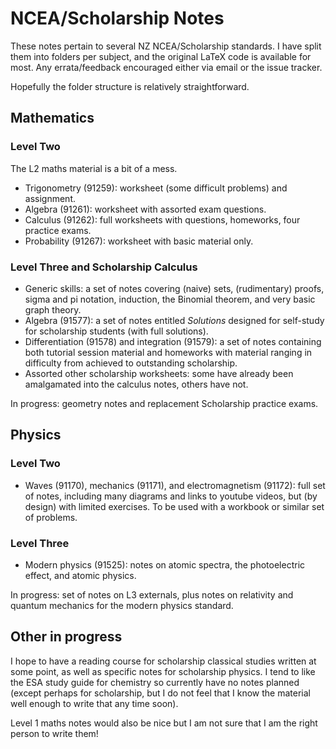 # NCEA/Scholarship Notes
These notes pertain to several NZ NCEA/Scholarship standards. I have split them into folders per subject, and the original
LaTeX code is available for most. Any errata/feedback encouraged either via email or the issue tracker.

Hopefully the folder structure is relatively straightforward.

## Mathematics
### Level Two
The L2 maths material is a bit of a mess.
 * Trigonometry (91259): worksheet (some difficult problems) and assignment.
 * Algebra (91261): worksheet with assorted exam questions.
 * Calculus (91262): full worksheets with questions, homeworks, four practice exams.
 * Probability (91267): worksheet with basic material only.

### Level Three and Scholarship Calculus
 * Generic skills: a set of notes covering (naive) sets, (rudimentary) proofs, sigma and pi notation, induction, the Binomial theorem, and very basic graph theory.
 * Algebra (91577): a set of notes entitled _Solutions_ designed for self-study for scholarship students (with full solutions).
 * Differentiation (91578) and integration (91579): a set of notes containing both tutorial session material and homeworks with material ranging
   in difficulty from achieved to outstanding scholarship.
 * Assorted other scholarship worksheets: some have already been amalgamated into the calculus notes, others have not.

In progress: geometry notes and replacement Scholarship practice exams.

## Physics
### Level Two
 * Waves (91170), mechanics (91171), and electromagnetism (91172): full set of notes, including many diagrams and links to youtube videos,
   but (by design) with limited exercises. To be used with a workbook or similar set of problems.

### Level Three
 * Modern physics (91525): notes on atomic spectra, the photoelectric effect, and atomic physics.

In progress: set of notes on L3 externals, plus notes on relativity and quantum mechanics for the modern physics standard.

## Other in progress
I hope to have a reading course for scholarship classical studies written at some point, as well as specific notes for scholarship physics. I
tend to like the ESA study guide for chemistry so currently have no notes planned (except perhaps for scholarship, but I do not feel that I know
the material well enough to write that any time soon).

Level 1 maths notes would also be nice but I am not sure that I am the right person to write them!
